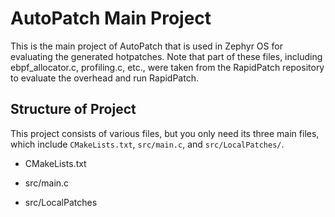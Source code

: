# AutoPatch Main Project

This is the main project of AutoPatch that is used in Zephyr OS for evaluating the generated hotpatches. Note that part of these files, including ebpf_allocator.c, profiling.c, etc., were taken from the RapidPatch repository to evaluate the overhead and run RapidPatch.

## Structure of Project

This project consists of various files, but you only need its three main files, which include `CMakeLists.txt`, `src/main.c`, and `src/LocalPatches/`.

- CMakeLists.txt

- src/main.c

- src/LocalPatches




